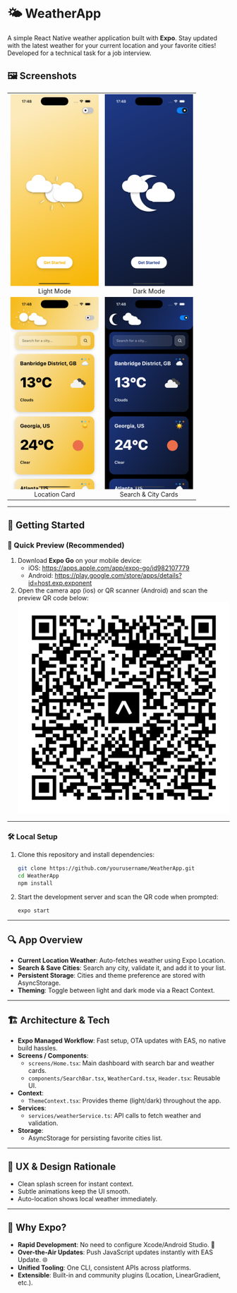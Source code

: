 # 🌤️ WeatherApp

A simple React Native weather application built with **Expo**. Stay updated with the latest weather for your current location and your favorite cities! Developed for a technical task for a job interview.

## 🖼️ Screenshots
<table>
  <tr>
    <td align="center">
      <img src="assets/images/light-mode-home.png" width="200" alt="Light Mode Home"/><br/>Light Mode
    </td>
    <td align="center">
      <img src="assets/images/dark-mode-home.png" width="200" alt="Dark Mode Home"/><br/>Dark Mode
    </td>
  </tr>
  <tr>
    <td align="center">
      <img src="assets/images/location-card.png" width="200" alt="Location Card"/><br/>Location Card
    </td>
    <td align="center">
      <img src="assets/images/search-and-city-cards.png" width="200" alt="Search & City Cards"/><br/>Search & City Cards
    </td>
  </tr>
</table>

---

## 📲 Getting Started

### 📱 Quick Preview (Recommended)
1. Download **Expo Go** on your mobile device:
   - iOS: https://apps.apple.com/app/expo-go/id982107779  
   - Android: https://play.google.com/store/apps/details?id=host.exp.exponent  
2. Open the camera app (ios) or QR scanner (Android) and scan the preview QR code below:
   ![Scan QR code](assets/images/previewQR.svg)

---

### 🛠️ Local Setup
1. Clone this repository and install dependencies:
   ```bash
   git clone https://github.com/yourusername/WeatherApp.git
   cd WeatherApp
   npm install
   ```
2. Start the development server and scan the QR code when prompted:
   ```bash
   expo start
   ```

---

## 🔍 App Overview

- **Current Location Weather**: Auto-fetches weather using Expo Location.
- **Search & Save Cities**: Search any city, validate it, and add it to your list.
- **Persistent Storage**: Cities and theme preference are stored with AsyncStorage.
- **Theming**: Toggle between light and dark mode via a React Context.

---

## 🏗️ Architecture & Tech

- **Expo Managed Workflow**: Fast setup, OTA updates with EAS, no native build hassles.
- **Screens / Components**:
  - `screens/Home.tsx`: Main dashboard with search bar and weather cards.
  - `components/SearchBar.tsx`, `WeatherCard.tsx`, `Header.tsx`: Reusable UI.
- **Context**:
  - `ThemeContext.tsx`: Provides theme (light/dark) throughout the app.
- **Services**:
  - `services/weatherService.ts`: API calls to fetch weather and validation.
- **Storage**:
  - AsyncStorage for persisting favorite cities list.

---

## 🎨 UX & Design Rationale

- Clean splash screen for instant context.
- Subtle animations keep the UI smooth.
- Auto-location shows local weather immediately.

---

## 🎉 Why Expo?

- **Rapid Development**: No need to configure Xcode/Android Studio. 🚀
- **Over-the-Air Updates**: Push JavaScript updates instantly with EAS Update. 🌐
- **Unified Tooling**: One CLI, consistent APIs across platforms.
- **Extensible**: Built-in and community plugins (Location, LinearGradient, etc.).

